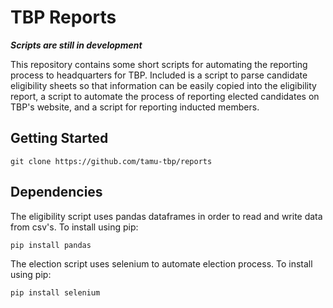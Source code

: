 # TBP Reports
***Scripts are still in development*** <br>

This repository contains some short scripts for automating the reporting process to headquarters for TBP. Included is a script to parse candidate eligibility sheets so that information can be easily copied into the eligibility report, a script to automate the process of reporting elected candidates on TBP's website, and a script for reporting inducted members.

## Getting Started
```
git clone https://github.com/tamu-tbp/reports
```

## Dependencies
The eligibility script uses pandas dataframes in order to read and write data from csv's.
To install using pip:
```
pip install pandas
```

The election script uses selenium to automate election process.
To install using pip:
```
pip install selenium
```
